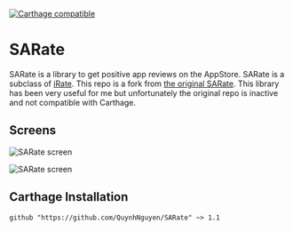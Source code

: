 [![Carthage compatible](https://img.shields.io/badge/Carthage-compatible-4BC51D.svg?style=flat)](https://github.com/Carthage/Carthage)

# SARate

SARate is a library to get positive app reviews on the AppStore.  SARate is a subclass of  [iRate](https://github.com/nicklockwood/iRate). This repo is a fork from [the original SARate](https://github.com/andrei200287/SARate). This library has been very useful for me but unfortunately the original repo is inactive and not compatible with Carthage.

## Screens
![SARate screen](http://solovjev.com/libs/SARate/SARate1.png "SARate screen")

![SARate screen](http://solovjev.com/libs/SARate/SARate2.png "SARate screen")

## Carthage Installation

`github "https://github.com/QuynhNguyen/SARate" ~> 1.1`
